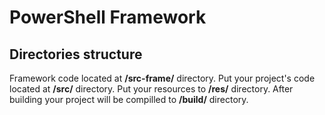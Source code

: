# PowerShell Framework

## Directories structure
Framework code located at **/src-frame/** directory.
Put your project's code located at **/src/** directory.
Put your resources to **/res/** directory.
After building your project will be compilled to **/build/** directory.